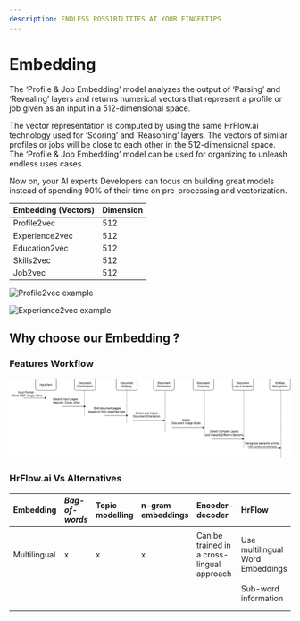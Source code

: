 ```yaml
---
description: ENDLESS POSSIBILITIES AT YOUR FINGERTIPS
---
```


# Embedding

The ‘Profile & Job Embedding’ model analyzes the output of ‘Parsing’ and ‘Revealing’ layers and returns numerical vectors that represent a profile or job given as an input in a 512-dimensional space. 

The vector representation is computed by using the same HrFlow.ai technology used for ‘Scoring’ and ‘Reasoning’ layers. The vectors of similar profiles or jobs will be close to each other in the 512-dimensional space. The ‘Profile & Job Embedding’ model can be used for organizing to unleash endless uses cases. 

Now on, your AI experts Developers can focus on building great models instead of spending 90% of their time on pre-processing and vectorization.

| Embedding \(Vectors\) | Dimension |
| :--- | :--- |
| Profile2vec | 512 |
| Experience2vec | 512 |
| Education2vec | 512 |
| Skills2vec | 512 |
| Job2vec | 512 |

![Profile2vec example](https://lh3.googleusercontent.com/JXagdsThZxaEKwjE83-QrJXjB1r1tk2-KmdBzb94X_a238-5bNtwHuDi-PUA4_cVBkpaCie1uil6lPDNhdggpZhkgiZBYQGe4iKRRGo13XvyYgzuG9Vw_fv72LiYrg2am9MIrPnkwlQ)



![Experience2vec example](https://lh4.googleusercontent.com/cLvklbMDn7YyRNAZjZJ7KeYGnam3XoZTGeV6ERvwkRM2VDerwCmBkoUZpj36MMXXHSHICpSZZH0zS4iygt0X_hJ-nhaxud0F3ZWUEhNLiO7IX7U1o_MZN2Ouy_QEnY2P6ytxZOZZAAk)

## **Why choose our Embedding ?**

### Features Workflow

![Embedding Workflow](../.gitbook/assets/image%20%282%29.png)

### **HrFlow.ai Vs Alternatives**

| **Embedding** | _Bag-of-words_ | **Topic modelling** | n-gram embeddings | **Encoder-decoder** | HrFlow |
| :--- | :--- | :--- | :--- | :--- | :--- |
|  |  |  |  |  |  |
| Multilingual |        x  |        x  |        x  | Can be trained in a cross-lingual approach | Use multilingual Word Embeddings  |
|  |  |  |  |  |  |
|  |  |  |  |  | Sub-word information |
|  |  |  |  |  |  |
|  |  |  |  |  |  |

